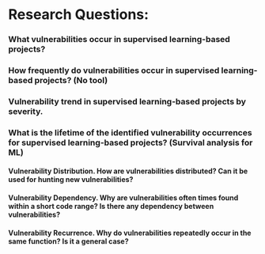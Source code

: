 # Research Questions:

### What vulnerabilities occur in supervised learning-based projects? 
### How frequently do vulnerabilities occur in supervised learning-based projects? (No tool)
### Vulnerability trend in supervised learning-based projects by severity.
### What is the lifetime of the identified vulnerability occurrences for supervised learning-based projects? (Survival analysis for ML) 


#### Vulnerability Distribution. How are vulnerabilities distributed? Can it be used for hunting new vulnerabilities?
#### Vulnerability Dependency. Why are vulnerabilities often times found within a short code range? Is there any dependency between vulnerabilities?
#### Vulnerability Recurrence. Why do vulnerabilities repeatedly occur in the same function? Is it a general case?
